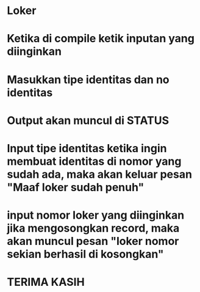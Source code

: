 # Loker
# Ketika di compile ketik inputan yang diinginkan
# Masukkan tipe identitas dan no identitas
# Output akan muncul di STATUS
# Input tipe identitas ketika ingin membuat identitas di nomor yang sudah ada, maka akan keluar pesan "Maaf loker sudah penuh"
# input nomor loker yang diinginkan jika mengosongkan record, maka akan muncul pesan "loker nomor sekian berhasil di kosongkan"
# TERIMA KASIH
